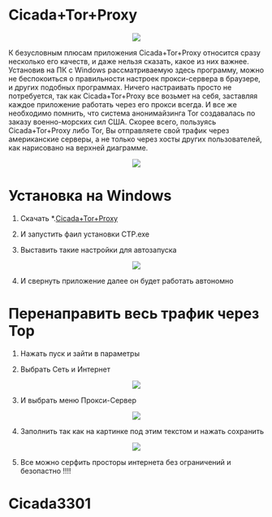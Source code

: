 # Cicada+Tor+Proxy

<p align="center">
  <img src="https://github.com/bednakovdenis/CTP/blob/main/info/Screenshot_1.png">
</p>


К безусловным плюсам приложения Cicada+Tor+Proxy относится сразу несколько его качеств, и 
даже нельзя сказать, какое из них важнее. Установив на ПК с Windows рассматриваемую
здесь программу, можно не беспокоиться о правильности настроек прокси-сервера 
в браузере, и других подобных программах. Ничего настраивать просто не потребуется,
так как Cicada+Tor+Proxy все возьмет на себя, заставляя каждое приложение работать через его
прокси всегда. И все же необходимо помнить, что система анонимайзинга Tor 
создавалась по заказу военно-морских сил США. Скорее всего, пользуясь Cicada+Tor+Proxy либо Tor,
Вы отправляете свой трафик через американские серверы, а не только через хосты 
других пользователей, как нарисовано на верхней диаграмме.



<p align="center">
  <img src="https://github.com/bednakovdenis/CTP/blob/main/info/Screenshot_2.png">
</p>



# Установка на Windows

1. Скачать *.[Cicada+Tor+Proxy](https://github.com/bednakovdenis/CTP/raw/main/CTP.exe) 

2. И запустить фаил установки CTP.exe

3. Выставить такие настройки для автозапуска 

<p align="center">
  <img src="https://github.com/bednakovdenis/CTP/blob/main/info/Screenshot_3.png">
</p>

4. И свернуть приложение далее он будет работать автономно

# Перенаправить весь трафик через Тор

1. Нажать пуск и зайти в параметры 

2. Выбрать Сеть и Интернет 

<p align="center">
  <img src="https://github.com/bednakovdenis/CTP/blob/main/info/Screenshot_4.png">
</p>

3. И выбрать меню Прокси-Сервер

<p align="center">
  <img src="https://github.com/bednakovdenis/CTP/blob/main/info/Screenshot_5.png">
</p>

4. Заполнить так как на картинке под этим текстом и нажать сохранить 


<p align="center">
  <img src="https://github.com/bednakovdenis/CTP/blob/main/info/Screenshot_5.png">
</p>


5. Все можно серфить просторы интернета без ограничений и безопастно !!!!

# Cicada3301

